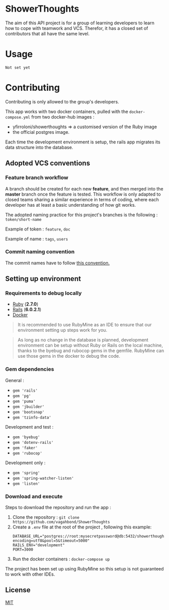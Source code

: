 # ShowerThoughts
The aim of this API project is for a group of learning developers to learn how to cope with teamwork and VCS.
Therefor, it has a closed set of contributors that all have the same level. 
# Usage

```
Not set yet
```

# Contributing
Contributing is only allowed to the group's developers. 

This app works with two docker containers, pulled with the `docker-compose.yml` from two docker-hub images : 
   * yfirroloni/showerthoughts => a customised version of the Ruby image
   * the official postgres image.

Each time the development environment is setup, the rails app migrates its data structure into the database.

## Adopted VCS conventions

### Feature branch workflow
A branch should be created for each new **feature**, and then merged into the **master** branch once the feature is tested.
This workflow is only adapted to closed teams sharing a similar experience in terms of coding, where each developer has at least a basic understanding of how git works.

The adopted naming practice for this project's branches is the following :
`token/short-name` 

Example of token : `feature`, `doc`

Example of name : `tags`, `users`


### Commit naming convention
The commit names have to follow [this convention.](https://www.conventionalcommits.org/en/v1.0.0/) 

## Setting up environment
### Requirements to debug locally
  * [Ruby](https://www.ruby-lang.org/) (**2.7.0**)
  * [Rails](https://rubyonrails.org/) (**6.0.2.1**)
  * [Docker](https://www.docker.com/)
> It is recommended to use RubyMine as an IDE to ensure that our environment setting up steps work for you. 

> As long as no change in the database is planned, development environment can be setup without Ruby or Rails on the local machine, 
> thanks to the byebug and rubocop gems in the gemfile. RubyMine can use those gems in the docker to debug the code.
### Gem dependencies 
General :
   * `gem 'rails'`
   * `gem 'pg'`
   * `gem 'puma'`
   * `gem 'jbuilder'`
   * `gem 'bootsnap'`
   * `gem 'tzinfo-data'`
   
Development and test :
   * `gem 'byebug'`
   * `gem 'dotenv-rails'`
   * `gem 'faker'`
   * `gem 'rubocop'`
   
Development only : 
   * `gem 'spring'`
   * `gem 'spring-watcher-listen'`
   * `gem 'listen'`

### Download and execute
Steps to download the repository and run the app : 
1. Clone the repository : ``git clone https://github.com/vagahbond/ShowerThoughts``
2. Create a `.env` file at the root of the project , following this example: 
    ```
    DATABASE_URL="postgres://root:mysecretpassword@db:5432/showerthoughts?encoding=utf8&pool=5&timeout=5000"
    RAILS_ENV="development"
    PORT=3000
    ```
3. Run the docker containers : ``docker-compose up``

The project has been set up using RubyMine so this setup is not guaranteed to work with other IDEs.

## License
[MIT](https://choosealicense.com/licenses/mit/)